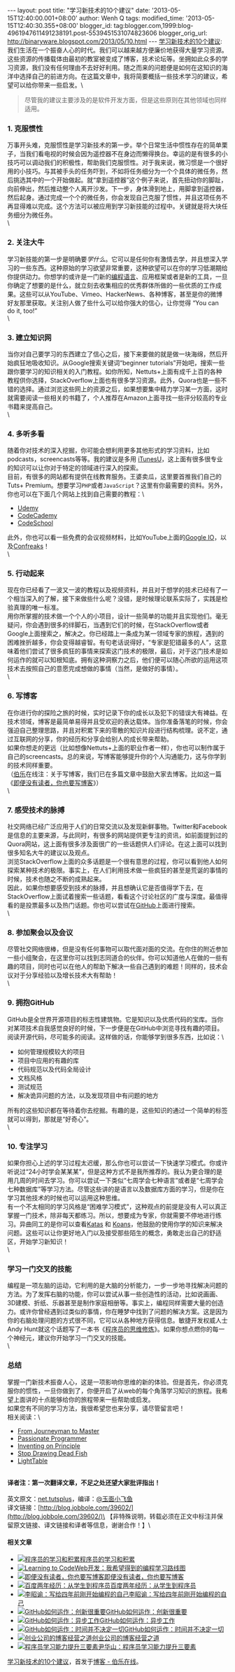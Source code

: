 --- layout: post title: "学习新技术的10个建议" date:
'2013-05-15T12:40:00.001+08:00' author: Wenh Q tags: modified\_time:
'2013-05-15T12:40:30.355+08:00' blogger\_id:
tag:blogger.com,1999:blog-4961947611491238191.post-5539451531074823606
blogger\_orig\_url: http://binaryware.blogspot.com/2013/05/10.html ---
[学习新技术的10个建议](http://blog.jobbole.com/39602/?utm_source=rss&utm_medium=rss&utm_campaign=%25e5%2585%25b3%25e4%25ba%258e%25e6%2596%25b0%25e6%258a%2580%25e6%259c%25af%25e5%25ad%25a6%25e4%25b9%25a0%25e7%259a%258410%25e7%2582%25b9%25e5%25bb%25ba%25e8%25ae%25ae):
\
我们生活在一个振奋人心的时代。我们可以越来越方便廉价地获得大量学习资源。这些资源的传播载体由最初的教室被变成了博客，技术论坛等。坐拥如此众多的学习资源，我们没有任何理由不去好好利用。随之而来的问题便是如何在这知识的海洋中选择自己的前进方向。在这篇文章中，我将简要概括一些技术学习的建议，希望可以给你带来一些启发。\

> 尽管我的建议主要涉及的是软件开发方面，但是这些原则在其他领域也同样适用。

### 1. 克服惯性

万事开头难，克服惯性是学习新技术的第一步。举个日常生活中惯性存在的简单栗子，当我们看电视的时候会因为遥控器不在身边而懒得换台。幸运的是有很多的小技巧可以调动我们的积极性，帮助我们克服惯性。对于我来说，微习惯是一个很好用的小技巧。与其被手头的任务吓到，不如将任务细分为一个个具体的微任务，然后挑选其中的一个开始做起。就“拿到遥控器”这个例子来说，首先扭动你的脚趾，向前伸出，然后推动整个人离开沙发。下一步，身体滑到地上，用脚拿到遥控器，然后起身。通过完成一个个的微任务，你会发现自己克服了惯性，并且这项任务不再显得难以完成。这个方法可以被应用到学习新技能的过程中。关键就是将大块任务细分为微任务。\
\

### 2. 关注大牛

学习新技能的第一步是明确要*学什么*。它可以是任何你有激情去学，并且想深入学习的一些东西。这种原始的学习欲望非常重要，这种欲望可以在你的学习低潮期给你提供动力。你想学的或许是一门新的[编程语言](http://blog.jobbole.com/tag/%E7%BC%96%E7%A8%8B%E8%AF%AD%E8%A8%80/ "如何选择语言和编程语言排名相关文章")、应用框架或者是新的工具，一旦你确定了想要的是什么，就立刻去收集相应的优秀群体所做的一些优质的工作成果。这些可以从YouTube、Vimeo、HackerNews、各种博客，甚至是你的微博好友那里获取。关注别人做了些什么可以给你强大的信心，让你觉得
“You can do it, too!”\
\

### 3. 建立知识网

当你对自己要学习的东西建立了信心之后，接下来要做的就是做一块海绵，然后开始疯狂地吸收知识。从Google搜索关键词“beginner
tutorials”开始吧，搜索一些跟你要学习的知识相关的入门教程。如你所知，Nettuts+上面有成千上百的各种教程供你选择，StackOverflow上面也有很多学习资源。此外，Quora也是一些不错的选择。通过浏览这些网上的资源之后，如果想要集中精力学习某一方面，这时就需要阅读一些相关的书籍了，个人推荐在Amazon上面寻找一些评分较高的专业书籍来提高自己。\
\

### 4. 多听多看

随着你对技术的深入挖掘，你可能会想利用更多其他形式的学习资料，比如podcasts，screencasts等等。我的建议是多用 [iTunesU](http://www.apple.com/education/itunes-u/)，这上面有很多很专业的知识可以让你对于特定的领域进行深入的探索。\
目前，有很多的网站都有提供在线教育服务。王婆卖瓜，这里要首推我们自己的Tuts+
Premium。想要学习`PHP`或者`JavaScript`？这里有你最需要的资料。另外，你也可以在下面几个网站上找到自己需要的教程：\

-   [Udemy](https://www.udemy.com/)
-   [CodeCademy](http://www.codecademy.com/)
-   [CodeSchool](http://www.codeschool.com/)

此外，你也可以看一些免费的会议视频材料，比如YouTube上面的[Google
IO](http://www.youtube.com/playlist?list=PL56D792A831D0C362)，以及[Confreaks](http://www.confreaks.com/)！\
\

### 5. 行动起来

现在你已经看了一波又一波的教程以及视频资料，并且对于想学的技术已经有了一个相当深入的了解，接下来做些什么呢？没错，是时候理论联系实际了，实践是检验真理的唯一标准。\
用你所掌握的技术做一个个人的小项目，设计一些简单的功能并且实现他们。毫无疑问，你会遇到很多的绊脚石，当遇到它们的时候，在StackOverflow或者Google上面搜索之，解决之。你已经踏上一条成为某一领域专家的旅程，遇到的困难挫折越多，你会变得越睿智。有句老话说得好，“专家是犯错最多的人”，这意味着他们尝试了很多疯狂的事情来探索这门技术的极限，最后，对于这门技术是如何运作的就可以知根知底。拥有这种洞察力之后，他们便可以随心所欲的运用这项技术去按照自己的意愿完成想做的事情（当然，是做好的事情）。\
\

### 6. 写博客

在你进行你的探险之旅的时候，实时记录下你的成长以及犯下的错误大有裨益。在技术领域，博客是最简单易得并且受欢迎的表达载体。当你准备落笔的时候，你会强迫自己整理思路，并且对积累下来的零散的知识片段进行结构梳理。说不定，通过互联网的分享，你的经历和分享会给别人的成长带来帮助。\
如果你想走的更远（比如想像Nettuts+上面的职业作者一样），你也可以制作属于自己的screencasts。总的来说，写博客能够提升你的个人沟通能力，这与你学到的技术同样重要。\
（[伯乐](http://www.jobbole.com/ "伯乐在线")在线注：关于写博客，我们已在多篇文章中鼓励大家去博客。比如这一篇《[即便没有读者，你也要写博客](http://blog.jobbole.com/38258/ "即便没有读者，你也要写博客")》）\
\

### 7. 感受技术的脉搏

社交网络已经广泛应用于人们的日常交流以及发现新鲜事物。Twitter和Facebook是信息的主要来源，与此同时，有很多的网站提供更专注的资讯，如前面提到过的Quora网站，这上面有很多涉及面很广的一些话题供人们评论。在这上面可以找到很多知名大牛的建议以及观点。\
浏览StackOverflow上面的众多话题是一个很有意思的过程，你可以看到他人如何探索某种技术的极限。事实上，在人们利用技术做一些疯狂的甚至是荒诞的事情的时候，技术也随之不断的成熟起来。\
因此，如果你想要感受到技术的脉搏，并且想确认它是否值得学下去，在StackOverflow上面试着搜索一些话题，看看这个讨论社区的广度与深度。最值得看的是投票最多以及热门话题。你也可以尝试在[GitHub](http://blog.jobbole.com/6492/ "GitHub如何运作：时间并不决定一切")上面进行搜索。\
\

### 8. 参加聚会以及会议

尽管社交网络很棒，但是没有任何事物可以取代面对面的交流。在你住的附近参加一些小组聚会，在这里你可以找到志同道合的伙伴。你可以知道他人在做的一些有趣的项目，同时也可以在他人的帮助下解决一些自己遇到的难题！同样的，技术会议对于分享经验以及增长技术大有帮助！\
\

### 9. 拥抱GitHub

GitHub是全世界开源项目的标志性建筑物。它是知识以及优质代码的宝库。当你对某项技术自我感觉良好的时候，下一步便是在GitHub中浏览寻找有趣的项目。阅读开源代码，尽可能多的阅读。这样做的话，你能够学到很多东西，比如说：\

-   如何管理规模较大的项目
-   项目中应用的有趣的库
-   代码规范以及代码全局设计
-   文档风格
-   测试规范
-   解决诡异问题的方法，以及发现项目中有问题的地方

所有的这些知识都在等待着你去挖掘。有趣的是，这些知识的通过一个简单的标签就可以得到，那就是“好奇心”。\
\

### 10. 专注学习

如果你担心上述的学习过程太迟缓，那么你也可以尝试一下快速学习模式。你或许听说过“24小时学会某某某”，但是这种方式不是我所推荐的。我认为更合理的是用几周的时间去学习。你可以尝试一下类似“七周学会七种语言”或者是“七周学会七种数据库”等学习方法。尽管这些讲的是语言以及数据库方面的学习，但是你在学习其他技术的时候也可以运用这种思维。\
有一个不太相同的学习风格是“困难学习模式”，这种观点的前提是没有人可以真正掌握一门技术，除非每天都练习。所以，想要成为专家，你就需要不停地进行练习。异曲同工的是你可以查看[Katas](http://codekata.pragprog.com/) 和 [Koans](https://www.google.com/search?q=koans)，他鼓励的使用你学的知识来解决问题。这些可以让你更好地入门以及接受那些陌生的概念，勇敢走出自己的舒适区，开始学习新知识！\
\

### **学习一门交叉的技能**

编程是一项左脑的运动，它利用的是大脑的分析能力，一步一步地寻找解决问题的方法。为了发挥右脑的功能，你可以尝试从事一些创造性的活动，比如说画画、3D建模、折纸、乐器甚至是制作家庭相册等。事实上，编程同样需要大量的创造力。或许你曾经遇到过类似的事情，你在睡梦中找到了问题的解决方案。这是因为你的右脑处理问题的方式很不同，它可以从各种地方获得信息。敏捷开发权威人士Andy
Hunt就这个话题写了一本书《[程序员的思维修炼](http://www.amazon.cn/gp/product/B004GCCAFQ/ref=as_li_qf_sp_asin_il_tl?ie=UTF8&camp=536&creative=3200&creativeASIN=B004GCCAFQ&linkCode=as2&tag=vastwork-23)》。如果你想点燃你的每一个神经元，建议你开始学习一门交叉的技能。\
\

### **总结**

掌握一门新技术振奋人心，这是一项影响你思维的新的体验。但是首先，你必须克服你的惯性，一旦你做到了，你便开启了从web的每个角落学习知识的旅程。我希望上面讲的十点能够给你的旅程带来一些帮助或启发。\
如果您有不同的学习方法，我很希望您也来分享，请尽管留言吧！\
相关阅读：\

-   [From Journeyman to
    Master](http://pragprog.com/book/tpp/the-pragmatic-programmer)
-   [Passionate
    Programmer](http://pragprog.com/book/cfcar2/the-passionate-programmer)
-   [Inventing on Principle](https://vimeo.com/36579366)
-   [Stop Drawing Dead Fish](https://vimeo.com/64895205)
-   [LightTable](http://www.lighttable.com/)

\
**译者注：第一次翻译文章，不足之处还望大家批评指出！**\
\
英文原文：[net.tutsplus](http://net.tutsplus.com/articles/general/10-tips-for-learning-a-new-technology/)，编译：[@玉面小飞鱼](http://weibo.com/lyrali)\
译文链接：[http://blog.jobbole.com/39602/](http://blog.jobbole.com/39602/)\
【非特殊说明，转载必须在正文中标注并保留原文链接、译文链接和译者等信息，谢谢合作！】\

#### 相关文章

-   [![程序员的学习和积累](http://blog.jobbole.com/wp-content/uploads/2011/11/pen-and-paper-logo.jpg)](http://blog.jobbole.com/8582/)[程序员的学习和积累](http://blog.jobbole.com/8582/)
-   [![Learning to
    Code](http://blog.jobbole.com/wp-content/uploads/2012/03/Learning-to-Code-150x150.jpg)](http://blog.jobbole.com/15213/)[Web开发：我希望得到的编程学习路线图](http://blog.jobbole.com/15213/)
-   [![即便没有读者，你也要写博客](http://blog.jobbole.com/wp-content/plugins/wordpress-23-related-posts-plugin/static/thumbs/26.jpg)](http://blog.jobbole.com/38258/)[即便没有读者，你也要写博客](http://blog.jobbole.com/38258/)
-   [![百度两年经历：从学生到程序员](http://blog.jobbole.com/wp-content/plugins/wordpress-23-related-posts-plugin/static/thumbs/11.jpg)](http://blog.jobbole.com/38996/)[百度两年经历：从学生到程序员](http://blog.jobbole.com/38996/)
-   [![李昭谕：写给四年前刚开始编程的自己](http://blog.jobbole.com/wp-content/plugins/wordpress-23-related-posts-plugin/static/thumbs/4.jpg)](http://blog.jobbole.com/36625/)[李昭谕：写给四年前刚开始编程的自己](http://blog.jobbole.com/36625/)
-   [![GitHub如何运作：创新很重要](http://blog.jobbole.com/wp-content/uploads/2011/11/github-logo.jpg)](http://blog.jobbole.com/7547/)[GitHub如何运作：创新很重要](http://blog.jobbole.com/7547/)
-   [![GitHub如何运作：异步工作](http://blog.jobbole.com/wp-content/uploads/2011/11/github-logo.jpg)](http://blog.jobbole.com/6815/)[GitHub如何运作：异步工作](http://blog.jobbole.com/6815/)
-   [![GitHub如何运作：时间并不决定一切](http://blog.jobbole.com/wp-content/uploads/2011/11/github-logo.jpg)](http://blog.jobbole.com/6492/)[GitHub如何运作：时间并不决定一切](http://blog.jobbole.com/6492/)
-   [![创业公司的博客经营之道](http://blog.jobbole.com/wp-content/plugins/wordpress-23-related-posts-plugin/static/thumbs/11.jpg)](http://blog.jobbole.com/1074/)[创业公司的博客经营之道](http://blog.jobbole.com/1074/)
-   [![程序员学习能力提升三要素](http://blog.jobbole.com/wp-content/uploads/2013/04/learning-programmer-investion-01-150x150.jpg)](http://blog.jobbole.com/37766/)[尹华山：程序员学习能力提升三要素](http://blog.jobbole.com/37766/)

[学习新技术的10个建议](http://blog.jobbole.com/39602/)，首发于[博客 -
伯乐在线](http://blog.jobbole.com/)。
